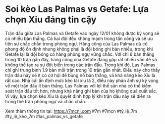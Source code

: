 # Soi kèo Las Palmas vs Getafe: Lựa chọn Xỉu đáng tin cậy
Trận đấu giữa Las Palmas và Getafe vào ngày 12/01 không được kỳ vọng sẽ có nhiều bàn thắng. Cả hai đội đều không mạnh trong tấn công và sẽ ưu tiên sự chắc chắn trong phòng ngự. Hàng công của Las Palmas dù có phong độ ổn định nhưng không phải là đội bóng ghi bàn nhiều, trong khi Getafe lại là đội bóng có hàng phòng ngự vững chắc.
Với chỉ 6 bàn thắng trong 10 trận gần đây, hàng công của Getafe đang gặp rất nhiều vấn đề và không thể tạo ra sự đột biến trong các trận đấu. Trong khi đó, Las Palmas chỉ ghi trung bình 1.9 bàn mỗi trận trong 10 trận gần nhất. Điều này cho thấy trận đấu này sẽ ít có cơ hội để bùng nổ bàn thắng, và khả năng kèo Xỉu là rất cao.
Nhà cái ấn định mức kèo tài xỉu là 2, điều này phản ánh sự kỳ vọng về một trận đấu ít bàn thắng. Las Palmas với lợi thế sân nhà có thể kiểm soát trận đấu tốt hơn, nhưng khả năng ghi bàn của họ không quá xuất sắc. Vì vậy, lựa chọn kèo Xỉu là quyết định hợp lý khi trận đấu này sẽ diễn ra trong thế trận phòng ngự và chắc chắn.

Xem thêm thông tin tại: https://7mcni.com
#7m #7mcn #tỷ_lệ_7m #tỷ_lệ_kèo_7m #las_palmas_vs_getafe